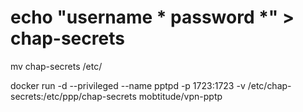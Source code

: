 # echo "username    *           password    *" > chap-secrets

mv chap-secrets /etc/

docker run -d --privileged --name pptpd -p 1723:1723 -v /etc/chap-secrets:/etc/ppp/chap-secrets mobtitude/vpn-pptp
